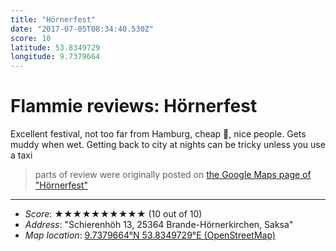 ```yaml
---
title: "Hörnerfest"
date: "2017-07-05T08:34:40.530Z"
score: 10
latitude: 53.8349729
longitude: 9.7379664
---
```

# Flammie reviews: Hörnerfest

Excellent festival, not too far from Hamburg, cheap 🍺, nice
people. Gets muddy when wet. Getting back to city at nights can be tricky
unless you use a taxi

> parts of review were originally posted on [the Google Maps page of
  "Hörnerfest"](https://www.google.com/maps/place//data=!4m2!3m1!1s0x0:0x3c2de4518a80fade)
* * *
- *Score*: ★★★★★★★★★★ (10 out of 10)
- *Address*: "Schierenhöh 13, 25364 Brande-Hörnerkirchen, Saksa"
- *Map location*: [9.7379664°N 53.8349729°E (OpenStreetMap)](https://www.openstreetmap.org/?mlat=53.8349729&mlon=9.7379664&zoom=12)
